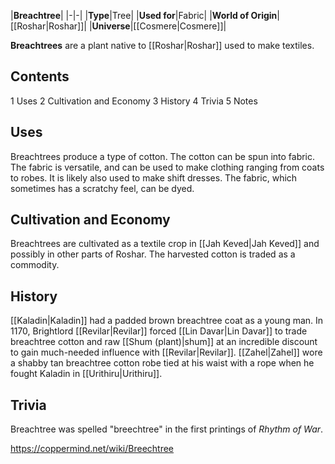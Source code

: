 |**Breachtree**|
|-|-|
|**Type**|Tree|
|**Used for**|Fabric|
|**World of Origin**|[[Roshar\|Roshar]]|
|**Universe**|[[Cosmere\|Cosmere]]|

**Breachtrees** are a plant native to [[Roshar\|Roshar]] used to make textiles.

## Contents

1 Uses
2 Cultivation and Economy
3 History
4 Trivia
5 Notes


## Uses
Breachtrees produce a type of cotton. The cotton can be spun into fabric. The fabric is versatile, and can be used to make clothing ranging from coats to robes. It is likely also used to make shift dresses. The fabric, which sometimes has a scratchy feel, can be dyed.

## Cultivation and Economy
Breachtrees are cultivated as a textile crop in [[Jah Keved\|Jah Keved]] and possibly in other parts of Roshar. The harvested cotton is traded as a commodity.

## History
[[Kaladin\|Kaladin]] had a padded brown breachtree coat as a young man.
In 1170, Brightlord [[Revilar\|Revilar]] forced [[Lin Davar\|Lin Davar]] to trade breachtree cotton and raw [[Shum (plant)\|shum]] at an incredible discount to gain much-needed influence with [[Revilar\|Revilar]].
[[Zahel\|Zahel]] wore a shabby tan breachtree cotton robe tied at his waist with a rope when he fought Kaladin in [[Urithiru\|Urithiru]].

## Trivia
Breachtree was spelled "breechtree" in the first printings of *Rhythm of War*.


https://coppermind.net/wiki/Breechtree